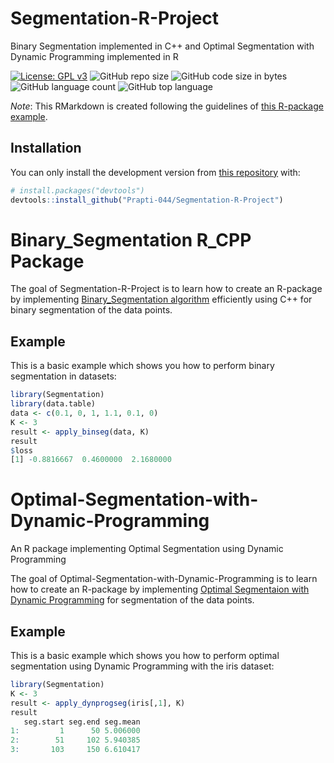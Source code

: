 # Segmentation-R-Project
Binary Segmentation implemented in C++ and Optimal Segmentation with Dynamic Programming implemented in R


<!-- README.md is generated from README.Rmd. Please edit that file -->

<!-- badges: start -->

[![License: GPL
v3](https://img.shields.io/badge/License-GPLv3-blue.svg)](https://www.gnu.org/licenses/gpl-3.0)
![GitHub repo
size](https://img.shields.io/github/repo-size/Prapti-044/Segmentation-R-Project)
![GitHub code size in
bytes](https://img.shields.io/github/languages/code-size/Prapti-044/Segmentation-R-Project)
![GitHub language
count](https://img.shields.io/github/languages/count/Prapti-044/Segmentation-R-Project)
![GitHub top
language](https://img.shields.io/github/languages/top/Prapti-044/Segmentation-R-Project)
<!-- badges: end -->


*Note*: This RMarkdown is created following the guidelines of [this
R-package example](https://github.com/mvuorre/exampleRPackage).

## Installation

You can only install the development version from [this
repository](https://github.com/Prapti-044/Segmentation-R-Project) with:

``` r
# install.packages("devtools")
devtools::install_github("Prapti-044/Segmentation-R-Project")
```

# Binary_Segmentation R_CPP Package

The goal of Segmentation-R-Project is to learn how to create an R-package by
implementing [Binary_Segmentation
algorithm](https://arxiv.org/abs/1801.00718) efficiently
using C++ for binary segmentation of the data points.

## Example

This is a basic example which shows you how to perform binary segmentation in datasets:

``` r
library(Segmentation)
library(data.table)
data <- c(0.1, 0, 1, 1.1, 0.1, 0)
K <- 3
result <- apply_binseg(data, K)
result
$loss
[1] -0.8816667  0.4600000  2.1680000

```


<!-- README.md is generated from README.Rmd. Please edit that file -->

# Optimal-Segmentation-with-Dynamic-Programming
An R package implementing Optimal Segmentation using Dynamic Programming


The goal of Optimal-Segmentation-with-Dynamic-Programming is to learn how to create an R-package by
implementing [Optimal Segmentaion with Dynamic Programming](https://arxiv.org/abs/1801.00718) for
segmentation of the data points.


## Example

This is a basic example which shows you how to perform optimal segmentation using Dynamic Programming with the iris dataset:

``` r
library(Segmentation)
K <- 3
result <- apply_dynprogseg(iris[,1], K)
result
   seg.start seg.end seg.mean
1:         1      50 5.006000
2:        51     102 5.940385
3:       103     150 6.610417
```
